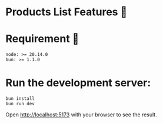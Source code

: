 

# Products List Features 🤎

# Requirement 🧰

```
node: >= 20.14.0
bun: >= 1.1.0
```

# Run the development server:

```
bun install
bun run dev
```

Open <http://localhost:5173> with your browser to see the result.
